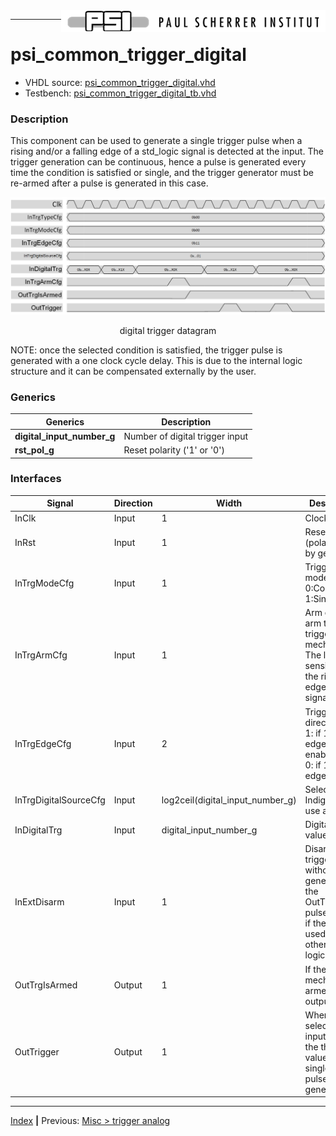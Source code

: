 <img align="right" src="../psi_logo.png">

***

# psi_common_trigger_digital

- VHDL source: [psi_common_trigger_digital.vhd](../../hdl/psi_common_trigger_digital.vhd)
- Testbench: [psi_common_trigger_digital_tb.vhd](../../testbench/psi_common_trigger_digital_tb/psi_common_trigger_digital_tb.vhd)



### Description

This component can be used to generate a single trigger pulse when a rising 
and/or a falling edge of a std_logic signal is detected at the input.
The trigger generation can be continuous, hence a pulse is generated every 
time the condition is satisfied or single, and the trigger generator must be 
re-armed after a pulse is generated in this case.

<p align="center"> <img src="ch11_10_fig49.png"> </p>
<p align="center"> digital trigger datagram</p>

NOTE: once the selected condition is satisfied, the trigger pulse is generated 
with a one clock cycle delay. This is due to the internal logic structure 
and it can be compensated externally by the user.


### Generics

Generics                      | Description
------------------------------|-------------------------------------------------------------
**digital\_input\_number\_g** |Number of digital trigger input
**rst\_pol\_g**               |Reset polarity ('1' or '0')

### Interfaces
Signal                |Direction  |Width                               |Description
----------------------|-----------|------------------------------------|--------------------------------------------------------------------------------------------------
InClk                 |Input      |1                                   |Clock
InRst                 |Input      |1                                   |Reset (polarity set by generic)
InTrgModeCfg          |Input      |1                                   |Trigger mode: 0:Continuous, 1:Single 
InTrgArmCfg           |Input      |1                                   |Arm or Dis-arm the trigger mechanism. The logic is sensitive to the rising edge of this signal.
InTrgEdgeCfg          |Input      |2                                   |Trigger edge direction: bit 1: if 1 rising edge enabled, bit 0: if 1 falling edge enabled
InTrgDigitalSourceCfg |Input      |log2ceil(digital\_input\_number\_g) |Select which IndigitalTrg use as input
InDigitalTrg          |Input      |digital\_input\_number\_g           |Digital input values
InExtDisarm           |Input      |1                                   |Disarm the trigger without generating the OutTrigger pulse. Useful if the logic is used with other trigger logic 
OutTrgIsArmed         |Output     |1                                   |If the trigger mechanism is armed, this output is 1
OutTrigger            |Output     |1                                   |When the selected input passes the threshold value, a single clock pulse is generated

***
[Index](../psi_common_index.md) **|** Previous: [Misc > trigger analog](../ch11_misc/ch11_9_trigger_analog.md)
